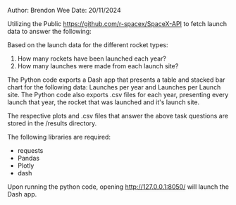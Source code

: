 Author: Brendon Wee
Date: 20/11/2024

Utilizing the Public https://github.com/r-spacex/SpaceX-API to fetch launch data to answer the following:

Based on the launch data for the different rocket types:
1. How many rockets have been launched each year?
2. How many launches were made from each launch site?

The Python code exports a Dash app that presents a table and stacked bar chart for the following data: Launches per year and Launches per Launch site.
The Python code also exports .csv files for each year, presenting every launch that year, the rocket that was launched and it's launch site.

The respective plots and .csv files that answer the above task questions are stored in the /results directory.

The following libraries are required:
 - requests
 - Pandas
 - Plotly
 - dash

Upon running the python code, opening http://127.0.0.1:8050/ will launch the Dash app.
